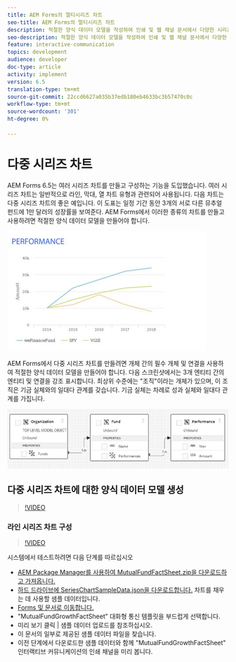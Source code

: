 ```yaml
---
title: AEM Forms의 멀티시리즈 차트
seo-title: AEM Forms의 멀티시리즈 차트
description: 적절한 양식 데이터 모델을 작성하여 인쇄 및 웹 채널 문서에서 다양한 시리즈 차트를 만들 수 있습니다.
seo-description: 적절한 양식 데이터 모델을 작성하여 인쇄 및 웹 채널 문서에서 다양한 시리즈 차트를 만들 수 있습니다.
feature: interactive-communication
topics: development
audience: developer
doc-type: article
activity: implement
version: 6.5
translation-type: tm+mt
source-git-commit: 22ccd6627a035b37edb180eb4633bc3b57470c0c
workflow-type: tm+mt
source-wordcount: '301'
ht-degree: 0%

---
```



# 다중 시리즈 차트

AEM Forms 6.5는 여러 시리즈 차트를 만들고 구성하는 기능을 도입했습니다. 여러 시리즈 차트는 일반적으로 라인, 막대, 열 차트 유형과 관련되어 사용됩니다. 다음 차트는 다중 시리즈 차트의 좋은 예입니다. 이 도표는 일정 기간 동안 3개의 서로 다른 뮤추얼 펀드에 1만 달러의 성장률을 보여준다. AEM Forms에서 이러한 종류의 차트를 만들고 사용하려면 적절한 양식 데이터 모델을 만들어야 합니다.

![다중 시리즈](assets/seriescharts.jfif)

AEM Forms에서 다중 시리즈 차트를 만들려면 개체 간의 필수 개체 및 연결을 사용하여 적절한 양식 데이터 모델을 만들어야 합니다. 다음 스크린샷에서는 3개 엔티티 간의 엔티티 및 연결을 강조 표시합니다. 최상위 수준에는 &quot;조직&quot;이라는 개체가 있으며, 이 조직은 기금 실체와의 일대다 관계를 갖습니다. 기금 실체는 차례로 성과 실체와 일대다 관계를 가집니다.

![양식 데이터 모델](assets/formdatamodel.jfif)


## 다중 시리즈 차트에 대한 양식 데이터 모델 생성

>[!VIDEO](https://video.tv.adobe.com/v/26352/quality=9)


### 라인 시리즈 차트 구성

>[!VIDEO](https://video.tv.adobe.com/v/26353?quality=9&learn=on)


시스템에서 테스트하려면 다음 단계를 따르십시오

* [AEM Package Manager를 사용하여 MutualFundFactSheet.zip을 다운로드하고 가져옵니다.](assets/mutualfundfactsheet.zip)
* [하드 드라이브에 SeriesChartSampleData.json을 다운로드합니다.](assets/serieschartsampledata.json) 차트를 채우는 데 사용할 샘플 데이터입니다.
* [Forms 및 문서로 이동합니다.](https://helpx.adobe.com/aem/forms.html/content/dam/formsanddocuments.html)
* &quot;MutualFundGrowthFactSheet&quot; 대화형 통신 템플릿을 부드럽게 선택합니다.
* 미리 보기 클릭 | 샘플 데이터 업로드를 참조하십시오.
* 이 문서의 일부로 제공된 샘플 데이터 파일을 찾습니다.
* 이전 단계에서 다운로드한 샘플 데이터와 함께 &quot;MutualFundGrowthFactSheet&quot; 인터랙티브 커뮤니케이션의 인쇄 채널을 미리 봅니다.
